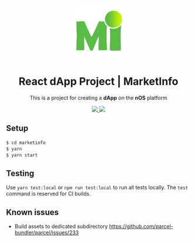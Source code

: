 <p align="center">
  <img src="./src/logo.png" width="150px" /> 
</p>

<h1 align="center">React dApp Project | MarketInfo</h1>

<p align="center">
  This is a project for creating a <strong>dApp</strong> on the <strong>nOS</strong> platform
</p>

<p align="center">
  <a href="https://github.com/nos/create-nos-dapp/releases">
    <img src="https://img.shields.io/github/tag/nos/create-nos-dapp.svg?style=flat">
  </a>
  <a href='https://github.com/prettier/prettier'>
    <img src='https://img.shields.io/badge/code_style-prettier-ff69b4.svg?style=flat'>
  </a>
</p>


## Setup
```bash
$ cd marketinfo
$ yarn
$ yarn start
```


## Testing
Use `yarn test:local` or `npm run test:local` to run all tests locally. The `test` command is reserved for CI builds.


## Known issues
 * Build assets to dedicated subdirectory https://github.com/parcel-bundler/parcel/issues/233
